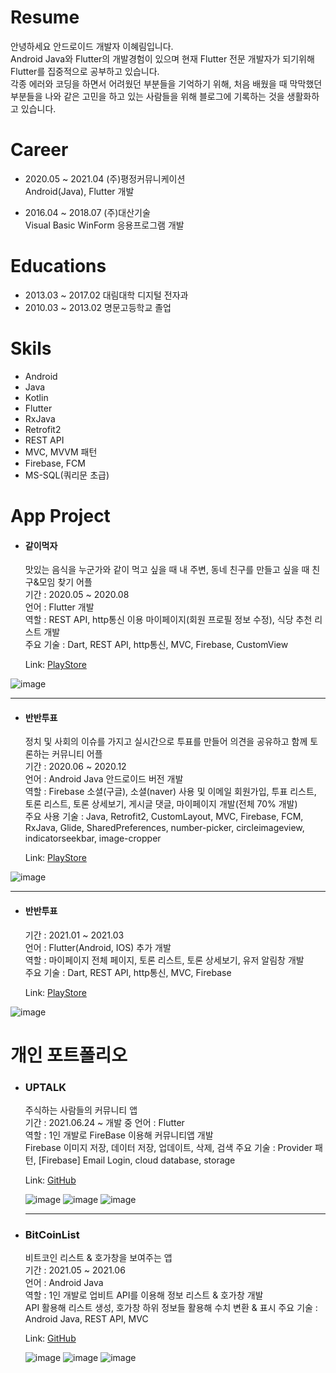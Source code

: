 # Resume
안녕하세요 안드로이드 개발자 이혜림입니다.   
Android Java와 Flutter의 개발경험이 있으며 현재 Flutter 전문 개발자가 되기위해 Flutter를 집중적으로 공부하고 있습니다.   
각종 에러와 코딩을 하면서 어려웠던 부분들을 기억하기 위해, 처음 배웠을 때 막막했던 부분들을 나와 같은 고민을 하고 있는 사람들을 위해 블로그에 기록하는 것을 생활화하고 있습니다.

# Career
- 2020.05 ~ 2021.04 (주)평정커뮤니케이션    
  Android(Java), Flutter 개발
  
- 2016.04 ~ 2018.07 (주)대산기술   
  Visual Basic WinForm 응용프로그램 개발
  
# Educations
- 2013.03 ~ 2017.02 대림대학 디지털 전자과
- 2010.03 ~ 2013.02 명문고등학교 졸업

# Skils
- Android
- Java
- Kotlin
- Flutter
- RxJava
- Retrofit2
- REST API
- MVC, MVVM 패턴
- Firebase, FCM
- MS-SQL(쿼리문 초급)

# App Project

- #### 같이먹자   
  맛있는 음식을 누군가와 같이 먹고 싶을 때 내 주변, 동네 친구를 만들고 싶을 때 친구&모임 찾기 어플  
 기간 : 2020.05 ~ 2020.08    
 언어 : Flutter 개발    
 역할 : REST API, http통신 이용 마이페이지(회원 프로필 정보 수정), 식당 추천 리스트 개발   
 주요 기술 : Dart, REST API, http통신, MVC, Firebase, CustomView
 
    Link: [PlayStore][link]

[link]: https://play.google.com/store/apps/details?id=com.flutterletseat&hl=ko&gl=US

![image](https://user-images.githubusercontent.com/48560411/120103319-0052b500-c18a-11eb-911a-b9e7dc433fe8.png)

--------------------------------------

- #### 반반투표   
  정치 및 사회의 이슈를 가지고 실시간으로 투표를 만들어 의견을 공유하고 함께 토론하는 커뮤니티 어플   
  기간 : 2020.06 ~ 2020.12     
  언어 : Android Java 안드로이드 버전 개발   
  역할 : Firebase 소셜(구글), 소셜(naver) 사용 및 이메일 회원가입, 투표 리스트, 토론 리스트, 토론 상세보기, 게시글 댓글, 마이페이지 개발(전체 70% 개발)   
  주요 사용 기술 : Java, Retrofit2, CustomLayout, MVC, Firebase, FCM, RxJava, Glide, SharedPreferences, number-picker, circleimageview, indicatorseekbar, image-cropper    
  
   Link: [PlayStore][link1]

[link1]: https://play.google.com/store/apps/details?id=com.pj.banbanvote&hl=ko&gl=US

![image](https://user-images.githubusercontent.com/48560411/120103270-cd102600-c189-11eb-828c-cb5cdffa4277.png)

--------------------------------------

- #### 반반투표   
  기간 : 2021.01 ~ 2021.03   
  언어 : Flutter(Android, IOS) 추가 개발   
  역할 : 마이페이지 전체 페이지, 토론 리스트, 토론 상세보기, 유저 알림창 개발      
  주요 기술 : Dart, REST API, http통신, MVC, Firebase   
  
  Link: [PlayStore][link1]

[link1]: https://play.google.com/store/apps/details?id=com.pj.banbanvote&hl=ko&gl=US   

![image](https://user-images.githubusercontent.com/48560411/120103270-cd102600-c189-11eb-828c-cb5cdffa4277.png)




# 개인 포트폴리오

- ### UPTALK   
  주식하는 사람들의 커뮤니티 앱   
  기간 : 2021.06.24 ~ 개발 중
  언어 : Flutter  
  역할 : 1인 개발로 FireBase 이용해 커뮤니티앱 개발   
  Firebase 이미지 저장, 데이터 저장, 업데이트, 삭제, 검색
  주요 기술 : Provider 패턴, [Firebase] Email Login, cloud database, storage   
  
  Link: [GitHub][link2]

  [link2]: https://github.com/hrlee0424/community_stock   
  
  ![image](https://user-images.githubusercontent.com/48560411/126109557-0c3b79f4-adb5-4de3-84ec-75551a435eec.png)
  ![image](https://user-images.githubusercontent.com/48560411/126109584-b38cb9bb-1ff2-499a-bd30-7148f4959cac.png)
  ![image](https://user-images.githubusercontent.com/48560411/126109633-0c888d38-e305-4bf1-8d91-8e9c51afea40.png)
  
  --------------------------------------
  
- ### BitCoinList   
  비트코인 리스트 & 호가창을 보여주는 앱   
  기간 : 2021.05 ~ 2021.06   
  언어 : Android Java   
  역할 : 1인 개발로 업비트 API를 이용해 정보 리스트 & 호가창 개발  
  API 활용해 리스트 생성, 호가창 하위 정보들 활용해 수치 변환 & 표시
  주요 기술 : Android Java, REST API, MVC   
  
    Link: [GitHub][link3]

  [link3]: https://github.com/hrlee0424/CoinList   
 
  ![image](https://user-images.githubusercontent.com/48560411/125833979-bc067c59-d15e-4029-97cb-f6456f344cac.png)
  ![image](https://user-images.githubusercontent.com/48560411/125834115-a2869174-873a-4630-bc56-69f53fa23208.png)
  ![image](https://user-images.githubusercontent.com/48560411/125834062-89a14867-b696-4a31-8344-c0f7fbd42bdc.png)






